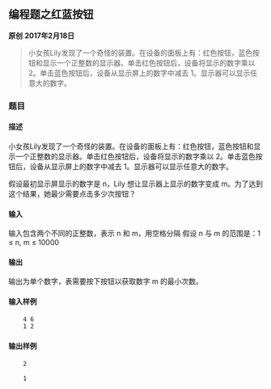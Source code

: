 ## 编程题之红蓝按钮
**原创** **2017年2月18日**
>小女孩Lily发现了一个奇怪的装置。在设备的面板上有：红色按钮，蓝色按钮和显示一个正整数的显示器。单击红色按钮后，设备将显示的数字乘以 2。单击蓝色按钮后，设备从显示屏上的数字中减去 1。显示器可以显示任意大的数字。

### 题目


#### 描述

小女孩Lily发现了一个奇怪的装置。在设备的面板上有：红色按钮，蓝色按钮和显示一个正整数的显示器。单击红色按钮后，设备将显示的数字乘以 2。单击蓝色按钮后，设备从显示屏上的数字中减去 1。显示器可以显示任意大的数字。

假设最初显示屏显示的数字是 n，Lily 想让显示器上显示的数字变成 m。为了达到这个结果，她最少需要点击多少次按钮？
#### 输入

输入包含两个不同的正整数，表示 n 和 m，用空格分隔
假设 n 与 m 的范围是：1 ≤ n, m ≤ 10000
#### 输出

输出为单个数字，表需要按下按钮以获取数字 m 的最小次数。
#### 输入样例

```html
    4 6
    1 2
```


#### 输出样例

```html
    2
    
    1
```
